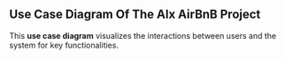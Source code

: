## Use Case Diagram Of The Alx AirBnB Project

This **use case diagram** visualizes the interactions between users and the system for key functionalities.
